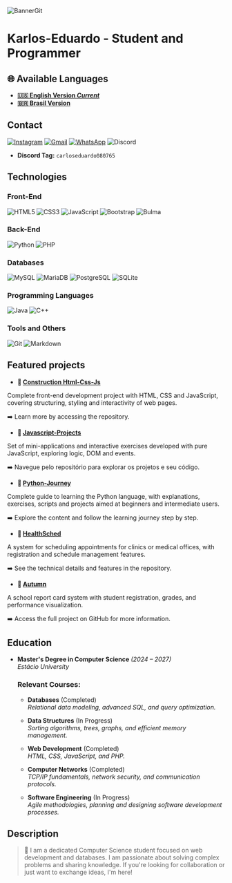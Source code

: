 ![BannerGit](https://github.com/user-attachments/assets/5197ae50-5466-4bbe-8de3-71718a15c593)

# Karlos-Eduardo - Student and Programmer

## 🌐 Available Languages

- **[🇺🇸 English Version *Current*](https://github.com/Karlos-Eduardo-Mrqs/Karlos-Eduardo-Mrqs/blob/main/README.md)**
- **[🇧🇷 Brasil Version](https://github.com/Karlos-Eduardo-Mrqs/Karlos-Eduardo-Mrqs/blob/main/README-BR.md)**

## Contact 
[![Instagram](https://img.shields.io/badge/Instagram-E4405F?style=for-the-badge&logo=instagram&logoColor=white)](https://www.instagram.com/karlosmrqsdev/)
[![Gmail](https://img.shields.io/badge/Gmail-D14836?style=for-the-badge&logo=gmail&logoColor=white)](mailto:cadumcarlos@gmail.com)
[![WhatsApp](https://img.shields.io/badge/WhatsApp-25D366?style=for-the-badge&logo=whatsapp&logoColor=white)](https://wa.me/5521979667744)
![Discord](https://img.shields.io/badge/Discord-7289DA?style=for-the-badge&logo=discord&logoColor=white)
- **Discord Tag:** `carloseduardo080765`

## Technologies

### Front-End
![HTML5](https://img.shields.io/badge/HTML5-E34F26?style=for-the-badge&logo=html5&logoColor=white) ![CSS3](https://img.shields.io/badge/CSS3-1572B6?style=for-the-badge&logo=css3&logoColor=white)  ![JavaScript](https://img.shields.io/badge/JavaScript-323330?style=for-the-badge&logo=javascript&logoColor=F7DF1E)  ![Bootstrap](https://img.shields.io/badge/Bootstrap-563D7C?style=for-the-badge&logo=bootstrap&logoColor=white) ![Bulma](https://img.shields.io/badge/bulma-00D0B1?style=for-the-badge&logo=bulma&logoColor=white)

### Back-End
![Python](https://img.shields.io/badge/Python-3776AB?style=for-the-badge&logo=python&logoColor=white) ![PHP](https://img.shields.io/badge/PHP-777BB4?style=for-the-badge&logo=php&logoColor=white)  

### Databases
![MySQL](https://img.shields.io/badge/MySQL-005C84?style=for-the-badge&logo=mysql&logoColor=white)  ![MariaDB](https://img.shields.io/badge/MariaDB-003545?style=for-the-badge&logo=mariadb&logoColor=white) ![PostgreSQL](https://img.shields.io/badge/PostgreSQL-316192?style=for-the-badge&logo=postgresql&logoColor=white) ![SQLite](https://img.shields.io/badge/sqlite-%2307405e.svg?style=for-the-badge&logo=sqlite&logoColor=white)  

### Programming Languages
![Java](https://img.shields.io/badge/Java-ED8B00?style=for-the-badge&logo=openjdk&logoColor=white) ![C++](https://img.shields.io/badge/C%2B%2B-00599C?style=for-the-badge&logo=c%2B%2B&logoColor=white)  

### Tools and Others
![Git](https://img.shields.io/badge/Git-F05032?style=for-the-badge&logo=git&logoColor=white) ![Markdown](https://img.shields.io/badge/Markdown-000000?style=for-the-badge&logo=markdown&logoColor=white)

## Featured projects

- **📁 [Construction Html-Css-Js](https://github.com/Karlos-Eduardo-Mrqs/Construction-Html-Css-Javascript)**

Complete front-end development project with HTML, CSS and JavaScript, covering structuring, styling and interactivity of web pages.

➡️ Learn more by accessing the repository.

- **💼 [Javascript-Projects](https://github.com/Karlos-Eduardo-Mrqs/Javascript-Projects)**

Set of mini-applications and interactive exercises developed with pure JavaScript, exploring logic, DOM and events.

➡️ Navegue pelo repositório para explorar os projetos e seu código.

- **🐍 [Python-Journey](https://github.com/Karlos-Eduardo-Mrqs/Python-Journey)**

Complete guide to learning the Python language, with explanations, exercises, scripts and projects aimed at beginners and intermediate users.

➡️ Explore the content and follow the learning journey step by step.

- **🥼 [HealthSched](https://github.com/Karlos-Eduardo-Mrqs/Scheduling_Project-HealthSched)**

A system for scheduling appointments for clinics or medical offices, with registration and schedule management features.

➡️ See the technical details and features in the repository.

- **🏫 [Autumn](https://github.com/Karlos-Eduardo-Mrqs/Bulletin_Project)**

A school report card system with student registration, grades, and performance visualization.

➡️ Access the full project on GitHub for more information.

## Education
- **Master's Degree in Computer Science** *(2024 – 2027)*  
  _Estácio University_    

  ### Relevant Courses:
  
  - **Databases** (Completed)  
    _Relational data modeling, advanced SQL, and query optimization._  

  - **Data Structures** (In Progress)  
    _Sorting algorithms, trees, graphs, and efficient memory management._  

  - **Web Development** (Completed)  
    _HTML, CSS, JavaScript, and PHP._  

  - **Computer Networks** (Completed)  
    _TCP/IP fundamentals, network security, and communication protocols._  

  - **Software Engineering** (In Progress)  
    _Agile methodologies, planning and designing software development processes._

## Description 
> 🚀 I am a dedicated Computer Science student focused on web development and databases. I am passionate about solving complex problems and sharing knowledge. If you're looking for collaboration or just want to exchange ideas, I'm here!
